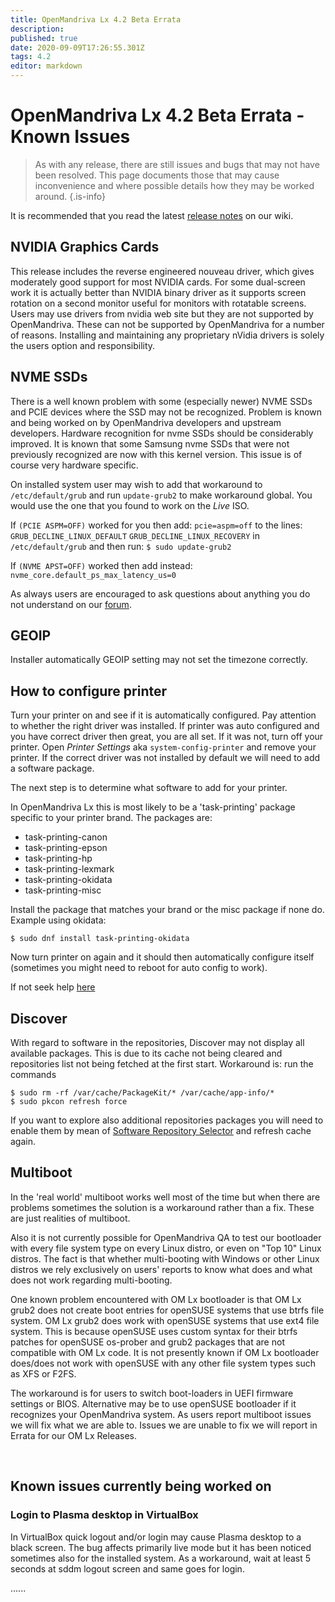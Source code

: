 ```yaml
---
title: OpenMandriva Lx 4.2 Beta Errata
description: 
published: true
date: 2020-09-09T17:26:55.301Z
tags: 4.2
editor: markdown
---
```


# OpenMandriva Lx 4.2 Beta Errata - Known Issues
> As with any release, there are still issues and bugs that may not have been resolved. This page documents those that may cause inconvenience and where possible details how they may be worked around.
{.is-info}

It is recommended that you read the latest [release notes](/releases/omlx42/beta/notes) on our wiki.

## NVIDIA Graphics Cards
This release includes the reverse engineered nouveau driver, which gives moderately good support for most NVIDIA cards. For some dual-screen work it is actually better than NVIDIA binary driver as it supports screen rotation on a second monitor useful for monitors with rotatable screens.
Users may use drivers from nvidia web site but they are not supported by OpenMandriva. These can not be supported by OpenMandriva for a number of reasons.
Installing and maintaining any proprietary nVidia drivers is solely the users option and responsibility.

## NVME SSDs
There is a well known problem with some (especially newer) NVME SSDs and PCIE devices where the SSD may not be recognized.
Problem is known and being worked on by OpenMandriva developers and upstream developers.
Hardware recognition for nvme SSDs should be considerably improved. 
It is known that some Samsung nvme SSDs that were not previously recognized are now with this kernel version. This issue is of course very hardware specific.

On installed system user may wish to add that workaround to `/etc/default/grub` and run `update-grub2` to make workaround global. You would use the one that you found to work on the *Live* ISO.

If `(PCIE ASPM=OFF)` worked for you then add:
`pcie=aspm=off`
to the lines:
`GRUB_DECLINE_LINUX_DEFAULT`
`GRUB_DECLINE_LINUX_RECOVERY`
in 
`/etc/default/grub` 
and then run:
`$ sudo update-grub2`

If `(NVME APST=OFF)` worked then add instead:
`nvme_core.default_ps_max_latency_us=0`

As always users are encouraged to ask questions about anything you do not understand on our [forum](https://forum.openmandriva.org/).

## GEOIP
Installer automatically GEOIP setting may not set the timezone correctly.

## How to configure printer
Turn your printer on and see if it is automatically configured. Pay attention to whether the right driver was installed. If printer was auto configured and you have correct driver then great, you are all set.
If it was not, turn off your printer. Open *Printer Settings* aka `system-config-printer` and remove your printer.
If the correct driver was not installed by default we will need to add a software package.

The next step is to determine what software to add for your printer.

In OpenMandriva Lx this is most likely to be a 'task-printing' package specific to your printer brand. The packages are:
- task-printing-canon
- task-printing-epson
- task-printing-hp
- task-printing-lexmark
- task-printing-okidata
- task-printing-misc

Install the package that matches your brand or the misc package if none do. Example using okidata:
```
$ sudo dnf install task-printing-okidata
```
Now turn printer on again and it should then automatically configure itself (sometimes you might need to reboot for auto config to work).

If not seek help [here](https://forum.openmandriva.org/c/en/support)

## Discover
With regard to software in the repositories, Discover may not display all available packages.
This is due to its cache not being cleared and repositories list not being fetched at the first start.
Workaround is: run the commands
```
$ sudo rm -rf /var/cache/PackageKit/* /var/cache/app-info/*
$ sudo pkcon refresh force
```
If you want to explore also additional repositories packages you will need to enable them by mean of [Software Repository Selector](/en/doc/repositories-tldr) and refresh cache again.

## Multiboot
In the 'real world' multiboot works well most of the time but when there are problems sometimes the solution is a workaround rather than a fix. These are just realities of multiboot.

Also it is not currently possible for OpenMandriva QA to test our bootloader with every file system type on every Linux distro, or even on "Top 10" Linux distros. The fact is that whether multi-booting with Windows or other Linux distros we rely exclusively on users' reports to know what does and what does not work regarding multi-booting.  

One known problem encountered with OM Lx bootloader is that OM Lx grub2 does not create boot entries for openSUSE systems that use btrfs file system. OM Lx grub2 does work with openSUSE systems that use ext4 file system.
This is because openSUSE uses custom syntax for their btrfs patches for openSUSE os-prober and grub2 packages that are not compatible with OM Lx code. It is not presently known if OM Lx bootloader does/does not work with openSUSE with any other file system types such as XFS or F2FS.

The workaround is for users to switch boot-loaders in UEFI firmware settings or BIOS.
Alternative may be to use openSUSE bootloader if it recognizes your OpenMandriva system.
As users report multiboot issues we will fix what we are able to. Issues we are unable to fix we will report in Errata for our OM Lx Releases.

<br>

## Known issues currently being worked on

### Login to Plasma desktop in VirtualBox
In VirtualBox quick logout and/or login may cause Plasma desktop to a black screen.
The bug affects primarily live mode but it has been noticed sometimes also for the installed system.
As a workaround, wait at least 5 seconds at sddm logout screen and same goes for login.

......





